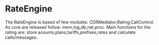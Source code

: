 # RateEngine

The RateEngine is based of few modules: CDRMediator,Rating,CallControl.
As core are released follow: mem,log,db,net,proc.
Main functions for the rating are: store acounts,plans,tariffs,prefixes,rates and calculate calls/messages.

